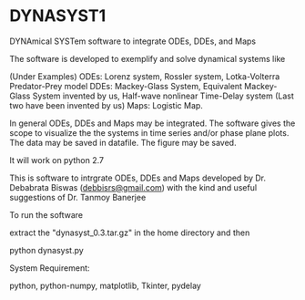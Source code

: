 # DYNASYST1
DYNAmical SYSTem software to integrate ODEs, DDEs, and Maps

The software is developed to exemplify and solve dynamical systems like

(Under Examples)
ODEs: Lorenz system, Rossler system, Lotka-Volterra Predator-Prey model
DDEs: Mackey-Glass System, Equivalent Mackey-Glass System invented by us, Half-wave nonlinear Time-Delay system (Last two have been invented by us)
Maps: Logistic Map.

In general ODEs, DDEs and Maps may be integrated. The software gives the scope to visualize the the systems in time series and/or phase plane plots. The data may be saved in datafile. The figure may be saved.

It will work on python 2.7

This is software to intrgrate ODEs, DDEs and Maps developed by Dr. Debabrata Biswas (debbisrs@gmail.com) with the kind and useful suggestions of Dr. Tanmoy Banerjee

To run the software

extract the "dynasyst_0.3.tar.gz" in the home directory and then

python dynasyst.py

System Requirement:

python, python-numpy, matplotlib, Tkinter, pydelay
